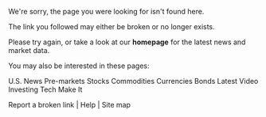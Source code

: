 We're sorry, the page you were looking for isn't found here.

The link you followed may either be broken or no longer exists.  

Please try again, or take a look at our **homepage** for the latest news and market data.

You may also be interested in these pages:

U.S. News Pre-markets Stocks Commodities Currencies Bonds Latest Video Investing Tech Make It

Report a broken link | Help | Site map